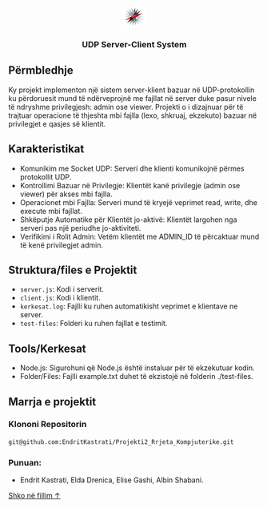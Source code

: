 <p align="center">
  <a href="https://fiek.uni-pr.edu/">
    <img src="logo1.png" alt="Logo" height="40">
  </a>

<h3 align="center">UDP Server-Client System</h3>
</p>


## Përmbledhje

Ky projekt implementon një sistem server-klient bazuar në UDP-protokollin ku përdoruesit mund të ndërveprojnë me fajllat në server duke pasur nivele të ndryshme privilegjesh: admin ose viewer. Projekti o i dizajnuar për të trajtuar operacione të thjeshta mbi fajlla (lexo, shkruaj, ekzekuto) bazuar në privilegjet e qasjes së klientit.


## Karakteristikat

- Komunikim me Socket UDP: Serveri dhe klienti komunikojnë përmes protokollit UDP.
- Kontrollimi Bazuar në Privilegje: Klientët kanë privilegje (admin ose viewer) për akses mbi fajlla.
- Operacionet mbi Fajlla: Serveri mund të kryejë veprimet read, write, dhe execute mbi fajllat.
- Shkëputje Automatike për Klientët jo-aktivë: Klientët largohen nga serveri pas një periudhe jo-aktiviteti.
- Verifikimi i Rolit Admin: Vetëm klientët me ADMIN_ID të përcaktuar mund të kenë privilegjet admin.


## Struktura/files e Projektit

- `server.js`: Kodi i serverit.
- `client.js`: Kodi i klientit.
- `kerkesat.log`: Fajlli ku ruhen automatikisht veprimet e klientave ne server.
- `test-files`: Folderi ku ruhen fajllat e testimit.


## Tools/Kerkesat

- Node.js: Sigurohuni që Node.js është instaluar për të ekzekutuar kodin.
- Folder/Files: Fajlli example.txt duhet të ekzistojë në folderin ./test-files.


## Marrja e projektit

### Klononi Repositorin

```sh
git@github.com:EndritKastrati/Projekti2_Rrjeta_Kompjuterike.git
```


### Punuan:
- Endrit Kastrati, Elda Drenica, Elise Gashi, Albin Shabani.

<a href="#top">Shko në fillim ↑</a>





